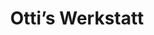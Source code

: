 ---
title: "Otti’s Werkstatt"
url: /taiskirchen-im-innkreis/ottis-werkstatt/
shop: Autowerkstatt
---